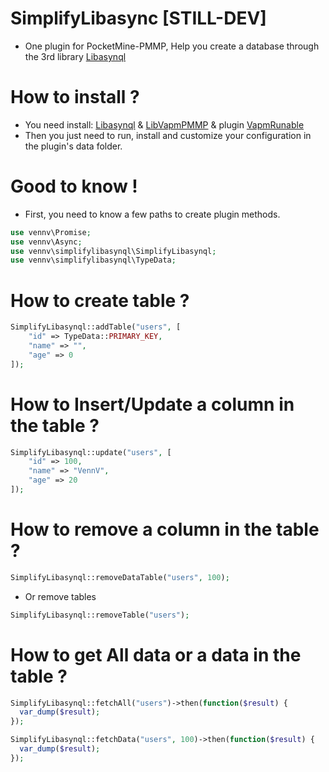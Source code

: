 # SimplifyLibasync [STILL-DEV]
- One plugin for PocketMine-PMMP, Help you create a database through the 3rd library [Libasynql](https://poggit.pmmp.io/ci/poggit/libasynql/libasynql)

# How to install ?
- You need install: [Libasynql](https://poggit.pmmp.io/ci/poggit/libasynql/libasynql) & [LibVapmPMMP](https://poggit.pmmp.io/ci/VennDev/VapmPMMP/VapmPMMP) & plugin [VapmRunable](https://poggit.pmmp.io/ci/VennDev/VapmRunable/VapmRunable)
- Then you just need to run, install and customize your configuration in the plugin's data folder.

# Good to know !
- First, you need to know a few paths to create plugin methods.
```php
use vennv\Promise;
use vennv\Async;
use vennv\simplifylibasynql\SimplifyLibasynql;
use vennv\simplifylibasynql\TypeData;
```

# How to create table ?
```php
SimplifyLibasynql::addTable("users", [
    "id" => TypeData::PRIMARY_KEY,
    "name" => "",
    "age" => 0
]);
```

# How to Insert/Update a column in the table ?
```php
SimplifyLibasynql::update("users", [
    "id" => 100,
    "name" => "VennV",
    "age" => 20
]);
```

# How to remove a column in the table ?
```php
SimplifyLibasynql::removeDataTable("users", 100);
```
- Or remove tables
```php
SimplifyLibasynql::removeTable("users");
```

# How to get All data or a data in the table ?
```php
SimplifyLibasynql::fetchAll("users")->then(function($result) {
  var_dump($result);
});
```
```php
SimplifyLibasynql::fetchData("users", 100)->then(function($result) {
  var_dump($result);
});
